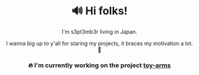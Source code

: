 <div align="center">
  
# 🔊 Hi folks!
  
I'm s3pt3mb3r living in Japan.

I wanna big up to y'all for staring my projects, it braces my motivation a lot. 🚀

### 🔥 I'm currently working on the project **[toy-arms](https://github.com/s3pt3mb3r/toy-arms)**
  
</div>
